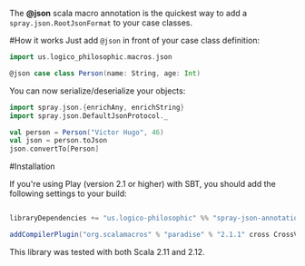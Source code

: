 The __@json__ scala macro annotation is the quickest way to add a
`spray.json.RootJsonFormat` to your case classes.

#How it works
Just add ```@json``` in front of your case class definition:

```scala
import us.logico_philosophic.macros.json

@json case class Person(name: String, age: Int)
```

You can now serialize/deserialize your objects:

```scala
import spray.json.{enrichAny, enrichString}
import spray.json.DefaultJsonProtocol._

val person = Person("Victor Hugo", 46)
val json = person.toJson
json.convertTo[Person]
```

#Installation

If you're using Play (version 2.1 or higher) with SBT, you should add the following settings to your build:

```scala

libraryDependencies += "us.logico-philosophic" %% "spray-json-annotation" % "0.1.0"

addCompilerPlugin("org.scalamacros" % "paradise" % "2.1.1" cross CrossVersion.full)
```

This library was tested with both Scala 2.11 and 2.12.
